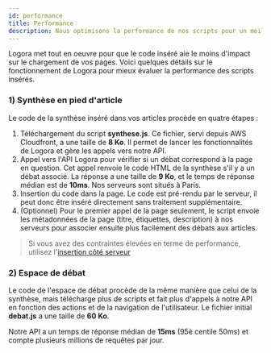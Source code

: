 ```yaml
---
id: performance
title: Performance
description: Nous optimisons la performance de nos scripts pour un meilleur référencement.
---
```


Logora met tout en oeuvre pour que le code inséré aie le moins d'impact sur le chargement de vos pages. Voici quelques détails sur le fonctionnement de Logora pour mieux évaluer la performance des scripts insérés.


### 1) Synthèse en pied d'article


Le code de la synthèse inséré dans vos articles procède en quatre étapes :
1. Téléchargement du script **synthese.js**. Ce fichier, servi depuis AWS Cloudfront, a une taille de **8 Ko**. Il permet de lancer les fonctionnalités de Logora et gère les appels vers notre API.
2. Appel vers l'API Logora pour vérifier si un débat correspond à la page en question. Cet appel renvoie le code HTML de la synthèse s'il y a un débat associé. La réponse a une taille de **9 Ko**, et le temps de réponse médian est de **10ms**. Nos serveurs sont situés à Paris.
3. Insertion du code dans la page. Le code est pré-rendu par le serveur, il peut donc être inséré directement sans traitement supplémentaire.
4. (Optionnel) Pour le premier appel de la page seulement, le script envoie les métadonnées de la page (titre, étiquettes, description) à nos serveurs pour associer ensuite plus facilement des débats aux articles.

> Si vous avez des contraintes élevées en terme de performance, utilisez l'[insertion côté serveur](../../installation/server-side-sdk)

### 2) Espace de débat

Le code de l'espace de débat procède de la même manière que celui de la synthèse, mais télécharge plus de scripts et fait plus d'appels à notre API en fonction des actions et de la navigation de l'utilisateur. Le fichier initial **debat.js** a une taille de **60 Ko**.

Notre API a un temps de réponse médian de **15ms** (95è centile 50ms) et compte plusieurs millions de requêtes par jour.
